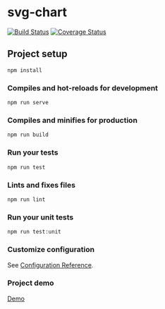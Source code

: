 # svg-chart

[![Build Status](https://travis-ci.org/gladielf/vue-svg-chart.svg?branch=master)](https://travis-ci.org/gladielf/vue-svg-chart)
[![Coverage Status](https://coveralls.io/repos/github/gladielf/vue-svg-chart/badge.svg?branch=master)](https://coveralls.io/github/gladielf/vue-svg-chart?branch=master)

## Project setup
```
npm install
```

### Compiles and hot-reloads for development
```
npm run serve
```

### Compiles and minifies for production
```
npm run build
```

### Run your tests
```
npm run test
```

### Lints and fixes files
```
npm run lint
```

### Run your unit tests
```
npm run test:unit
```

### Customize configuration
See [Configuration Reference](https://cli.vuejs.org/config/).

### Project demo
[Demo](https://gladielf.github.io/vue-svg-chart/)
